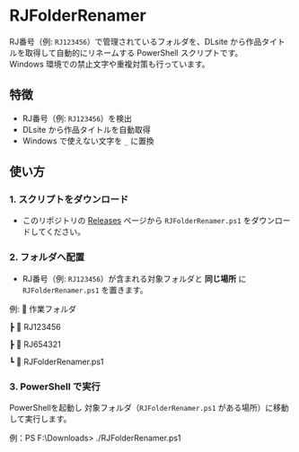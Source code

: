 # RJFolderRenamer

RJ番号（例: `RJ123456`）で管理されているフォルダを、DLsite から作品タイトルを取得して自動的にリネームする PowerShell スクリプトです。  
Windows 環境での禁止文字や重複対策も行っています。


## 特徴
- RJ番号（例: `RJ123456`）を検出
- DLsite から作品タイトルを自動取得
- Windows で使えない文字を `_` に置換

## 使い方

### 1. スクリプトをダウンロード
- このリポジトリの [Releases](../../releases) ページから `RJFolderRenamer.ps1` をダウンロードしてください。

### 2. フォルダへ配置
- RJ番号（例: `RJ123456`）が含まれる対象フォルダと **同じ場所** に `RJFolderRenamer.ps1` を置きます。

例:
📂 作業フォルダ

┣ 📂 RJ123456

┣ 📂 RJ654321

┗ 📄 RJFolderRenamer.ps1


### 3. PowerShell で実行
PowerShellを起動し
対象フォルダ（`RJFolderRenamer.ps1` がある場所）に移動して実行します。

例：PS F:\Downloads> ./RJFolderRenamer.ps1

